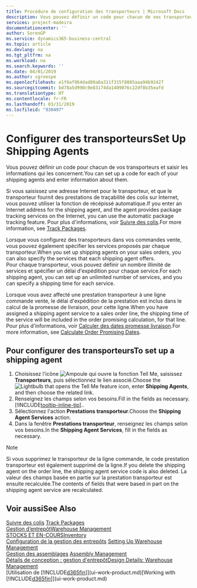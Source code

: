 ```yaml
---
title: Procédure de configuration des transporteurs | Microsoft Docs
description: Vous pouvez définir un code pour chacun de vos transporteurs et saisir les informations qui les concernent.
services: project-madeira
documentationcenter: ''
author: SorenGP
ms.service: dynamics365-business-central
ms.topic: article
ms.devlang: na
ms.tgt_pltfrm: na
ms.workload: na
ms.search.keywords: ''
ms.date: 04/01/2019
ms.author: sgroespe
ms.openlocfilehash: e1f6af964dad89a8a311f315f8885aaa94b92427
ms.sourcegitcommit: bd78a5d990c9e83174da1409076c22df8b35eafd
ms.translationtype: HT
ms.contentlocale: fr-FR
ms.lasthandoff: 03/31/2019
ms.locfileid: "930497"
---
```

# <a name="set-up-shipping-agents"></a><span data-ttu-id="8b66b-103">Configurer des transporteurs</span><span class="sxs-lookup"><span data-stu-id="8b66b-103">Set Up Shipping Agents</span></span>
<span data-ttu-id="8b66b-104">Vous pouvez définir un code pour chacun de vos transporteurs et saisir les informations qui les concernent.</span><span class="sxs-lookup"><span data-stu-id="8b66b-104">You can set up a code for each of your shipping agents and enter information about them.</span></span>  

<span data-ttu-id="8b66b-105">Si vous saisissez une adresse Internet pour le transporteur, et que le transporteur fournit des prestations de traçabilité des colis sur Internet, vous pouvez utiliser la fonction de récépissé automatique.</span><span class="sxs-lookup"><span data-stu-id="8b66b-105">If you enter an Internet address for the shipping agent, and the agent provides package tracking services on the Internet, you can use the automatic package tracking feature.</span></span> <span data-ttu-id="8b66b-106">Pour plus d'informations, voir [Suivre des colis](sales-how-track-packages.md).</span><span class="sxs-lookup"><span data-stu-id="8b66b-106">For more information, see [Track Packages](sales-how-track-packages.md).</span></span>

<span data-ttu-id="8b66b-107">Lorsque vous configurez des transporteurs dans vos commandes vente, vous pouvez également spécifier les services proposés par chaque transporteur.</span><span class="sxs-lookup"><span data-stu-id="8b66b-107">When you set up shipping agents on your sales orders, you can also specify the services that each shipping agent offers.</span></span>  
<span data-ttu-id="8b66b-108">Pour chaque transporteur, vous pouvez définir un nombre illimité de services et spécifier un délai d'expédition pour chaque service.</span><span class="sxs-lookup"><span data-stu-id="8b66b-108">For each shipping agent, you can set up an unlimited number of services, and you can specify a shipping time for each service.</span></span>  

<span data-ttu-id="8b66b-109">Lorsque vous avez affecté une prestation transporteur à une ligne commande vente, le délai d'expédition de la prestation est inclus dans le calcul de la promesse de livraison, pour cette ligne.</span><span class="sxs-lookup"><span data-stu-id="8b66b-109">When you have assigned a shipping agent service to a sales order line, the shipping time of the service will be included in the order promising calculation, for that line.</span></span> <span data-ttu-id="8b66b-110">Pour plus d'informations, voir [Calculer des dates promesse livraison](sales-how-to-calculate-order-promising-dates.md).</span><span class="sxs-lookup"><span data-stu-id="8b66b-110">For more information, see [Calculate Order Promising Dates](sales-how-to-calculate-order-promising-dates.md).</span></span>

## <a name="to-set-up-a-shipping-agent"></a><span data-ttu-id="8b66b-111">Pour configurer des transporteurs</span><span class="sxs-lookup"><span data-stu-id="8b66b-111">To set up a shipping agent</span></span>  
1.  <span data-ttu-id="8b66b-112">Choisissez l'icône ![Ampoule qui ouvre la fonction Tell Me](media/ui-search/search_small.png "Dites-moi ce que vous voulez faire"), saisissez **Transporteurs**, puis sélectionnez le lien associé.</span><span class="sxs-lookup"><span data-stu-id="8b66b-112">Choose the ![Lightbulb that opens the Tell Me feature](media/ui-search/search_small.png "Tell me what you want to do") icon, enter **Shipping Agents**, and then choose the related link.</span></span>  
2.  <span data-ttu-id="8b66b-113">Renseignez les champs selon vos besoins.</span><span class="sxs-lookup"><span data-stu-id="8b66b-113">Fill in the fields as necessary.</span></span> [!INCLUDE[tooltip-inline-tip](includes/tooltip-inline-tip_md.md)]<span data-ttu-id="8b66b-114">.</span><span class="sxs-lookup"><span data-stu-id="8b66b-114">.</span></span>  
3.  <span data-ttu-id="8b66b-115">Sélectionnez l'action **Prestations transporteur**.</span><span class="sxs-lookup"><span data-stu-id="8b66b-115">Choose the **Shipping Agent Services** action.</span></span>
4. <span data-ttu-id="8b66b-116">Dans la fenêtre **Prestations transporteur**, renseignez les champs selon vos besoins.</span><span class="sxs-lookup"><span data-stu-id="8b66b-116">In the **Shipping Agent Services**, fill in the fields as necessary.</span></span>

> [!NOTE]  
>  <span data-ttu-id="8b66b-117">Si vous supprimez le transporteur de la ligne commande, le code prestation transporteur est également supprimé de la ligne.</span><span class="sxs-lookup"><span data-stu-id="8b66b-117">If you delete the shipping agent on the order line, the shipping agent service code is also deleted.</span></span> <span data-ttu-id="8b66b-118">La valeur des champs basée en partie sur la prestation transporteur est ensuite recalculée.</span><span class="sxs-lookup"><span data-stu-id="8b66b-118">The contents of fields that were based in part on the shipping agent service are recalculated.</span></span>  

## <a name="see-also"></a><span data-ttu-id="8b66b-119">Voir aussi</span><span class="sxs-lookup"><span data-stu-id="8b66b-119">See Also</span></span>
<span data-ttu-id="8b66b-120">[Suivre des colis](sales-how-track-packages.md)  </span><span class="sxs-lookup"><span data-stu-id="8b66b-120">[Track Packages](sales-how-track-packages.md)  </span></span>  
[<span data-ttu-id="8b66b-121">Gestion d’entrepôt</span><span class="sxs-lookup"><span data-stu-id="8b66b-121">Warehouse Management</span></span>](warehouse-manage-warehouse.md)  
[<span data-ttu-id="8b66b-122">STOCKS ET EN-COURS</span><span class="sxs-lookup"><span data-stu-id="8b66b-122">Inventory</span></span>](inventory-manage-inventory.md)  
<span data-ttu-id="8b66b-123">[Configuration de la gestion des entrepôts](warehouse-setup-warehouse.md)   </span><span class="sxs-lookup"><span data-stu-id="8b66b-123">[Setting Up Warehouse Management](warehouse-setup-warehouse.md)   </span></span>  
<span data-ttu-id="8b66b-124">[Gestion des assemblages](assembly-assemble-items.md)  </span><span class="sxs-lookup"><span data-stu-id="8b66b-124">[Assembly Management](assembly-assemble-items.md)  </span></span>  
[<span data-ttu-id="8b66b-125">Détails de conception : gestion d'entrepôt</span><span class="sxs-lookup"><span data-stu-id="8b66b-125">Design Details: Warehouse Management</span></span>](design-details-warehouse-management.md)  
<span data-ttu-id="8b66b-126">[Utilisation de [!INCLUDE[d365fin](includes/d365fin_md.md)]](ui-work-product.md)</span><span class="sxs-lookup"><span data-stu-id="8b66b-126">[Working with [!INCLUDE[d365fin](includes/d365fin_md.md)]](ui-work-product.md)</span></span>  
